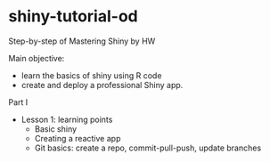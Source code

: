# shiny-tutorial-od
Step-by-step of Mastering Shiny by HW


Main objective:
 - learn the basics of shiny using R code
 - create and deploy a professional Shiny app.


Part I

 - Lesson 1: learning points
   - Basic shiny
   - Creating a reactive app 
   - Git basics: create a repo, commit-pull-push, update branches
